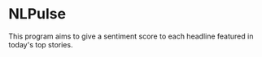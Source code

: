 # NLPulse
This program aims to give a sentiment score to each headline featured in today's top stories. 
